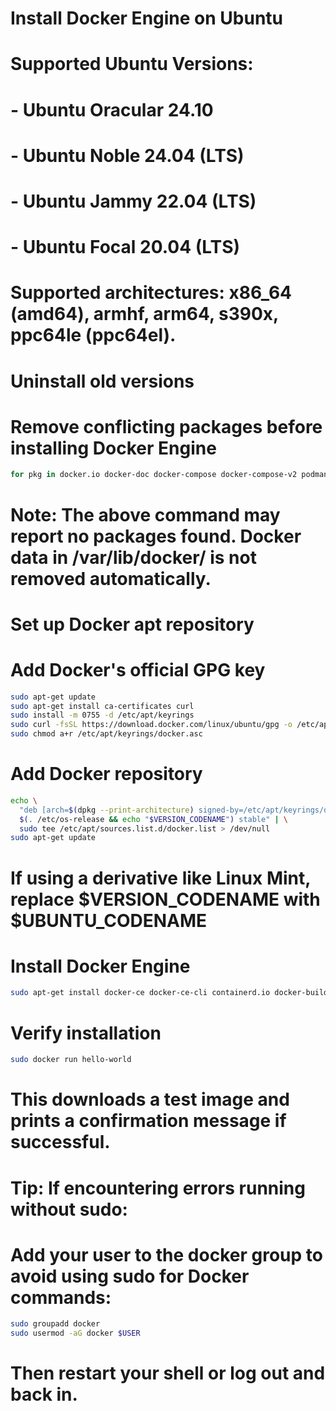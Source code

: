 # Install Docker Engine on Ubuntu

# Supported Ubuntu Versions:
# - Ubuntu Oracular 24.10
# - Ubuntu Noble 24.04 (LTS)
# - Ubuntu Jammy 22.04 (LTS)
# - Ubuntu Focal 20.04 (LTS)
# Supported architectures: x86_64 (amd64), armhf, arm64, s390x, ppc64le (ppc64el).

# Uninstall old versions
# Remove conflicting packages before installing Docker Engine
```bash
for pkg in docker.io docker-doc docker-compose docker-compose-v2 podman-docker containerd runc; do sudo apt-get remove $pkg; done
```
# Note: The above command may report no packages found. Docker data in /var/lib/docker/ is not removed automatically.

# Set up Docker apt repository

# Add Docker's official GPG key
```bash
sudo apt-get update
sudo apt-get install ca-certificates curl
sudo install -m 0755 -d /etc/apt/keyrings
sudo curl -fsSL https://download.docker.com/linux/ubuntu/gpg -o /etc/apt/keyrings/docker.asc
sudo chmod a+r /etc/apt/keyrings/docker.asc
```

# Add Docker repository
```bash
echo \
  "deb [arch=$(dpkg --print-architecture) signed-by=/etc/apt/keyrings/docker.asc] https://download.docker.com/linux/ubuntu \
  $(. /etc/os-release && echo "$VERSION_CODENAME") stable" | \
  sudo tee /etc/apt/sources.list.d/docker.list > /dev/null
sudo apt-get update
```

# If using a derivative like Linux Mint, replace $VERSION_CODENAME with $UBUNTU_CODENAME

# Install Docker Engine
```bash
sudo apt-get install docker-ce docker-ce-cli containerd.io docker-buildx-plugin docker-compose-plugin
```
# Verify installation
```bash
sudo docker run hello-world
```

# This downloads a test image and prints a confirmation message if successful.

# Tip: If encountering errors running without sudo:
# Add your user to the docker group to avoid using sudo for Docker commands:
```bash
sudo groupadd docker
sudo usermod -aG docker $USER
```
# Then restart your shell or log out and back in.
